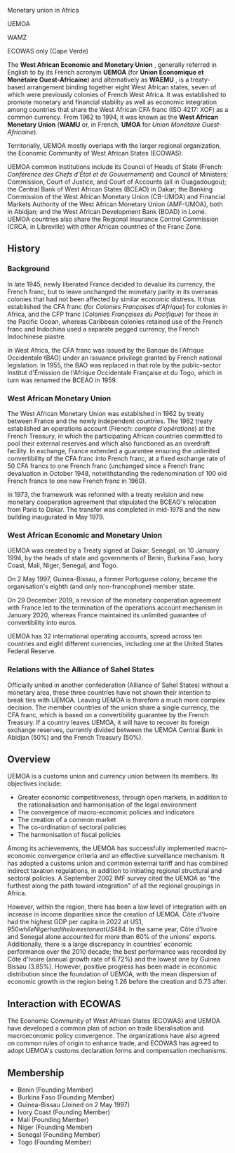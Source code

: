 Monetary union in Africa

UEMOA

WAMZ

ECOWAS only (Cape Verde)

The **West African Economic and Monetary Union** , generally referred in
English to by its French acronym **UEMOA** (for **Union Économique et
Monétaire Ouest-Africaine**) and alternatively as **WAEMU** , is a treaty-
based arrangement binding together eight West African states, seven of which
were previously colonies of French West Africa. It was established to promote
monetary and financial stability as well as economic integration among
countries that share the West African CFA franc (ISO 4217: XOF) as a common
currency. From 1962 to 1994, it was known as the **West African Monetary
Union** (**WAMU** or, in French, **UMOA** for _Union Monétaire Ouest-
Africaine_).

Territorially, UEMOA mostly overlaps with the larger regional organization,
the Economic Community of West African States (ECOWAS).

UEMOA common institutions include its Council of Heads of State (French:
_Conférence des Chefs d'État et de Gouvernement_) and Council of Ministers;
Commission, Court of Justice, and Court of Accounts (all in Ouagadougou); the
Central Bank of West African States (BCEAO) in Dakar; the Banking Commission
of the West African Monetary Union (CB-UMOA) and Financial Markets Authority
of the West African Monetary Union (AMF-UMOA), both in Abidjan; and the West
African Development Bank (BOAD) in Lomé. UEMOA countries also share the
Regional Insurance Control Commission (CRCA, in Libreville) with other African
countries of the Franc Zone.

## History

### Background

In late 1945, newly liberated France decided to devalue its currency, the
French franc, but to leave unchanged the monetary parity in its overseas
colonies that had not been affected by similar economic distress. It thus
established the CFA franc (for _Colonies Françaises d'Afrique_) for colonies
in Africa, and the CFP franc (_Colonies Françaises du Pacifique_) for those in
the Pacific Ocean, whereas Caribbean colonies retained use of the French franc
and Indochina used a separate pegged currency, the French Indochinese piastre.

In West Africa, the CFA franc was issued by the Banque de l'Afrique
Occidentale (BAO) under an issuance privilege granted by French national
legislation. In 1955, the BAO was replaced in that role by the public-sector
Institut d'Émission de l'Afrique Occidentale Française et du Togo, which in
turn was renamed the BCEAO in 1959.

### West African Monetary Union

The West African Monetary Union was established in 1962 by treaty between
France and the newly independent countries. The 1962 treaty established an
operations account (French: _compte d'opérations_) at the French Treasury, in
which the participating African countries committed to pool their external
reserves and which also functioned as an overdraft facility. In exchange,
France extended a guarantee ensuring the unlimited convertibility of the CFA
franc into French franc, at a fixed exchange rate of 50 CFA francs to one
French franc (unchanged since a French franc devaluation in October 1948,
notwithstanding the redenomination of 100 old French francs to one new French
franc in 1960).

In 1973, the framework was reformed with a treaty revision and new monetary
cooperation agreement that stipulated the BCEAO's relocation from Paris to
Dakar. The transfer was completed in mid-1978 and the new building inaugurated
in May 1979.

### West African Economic and Monetary Union

UEMOA was created by a Treaty signed at Dakar, Senegal, on 10 January 1994, by
the heads of state and governments of Benin, Burkina Faso, Ivory Coast, Mali,
Niger, Senegal, and Togo.

On 2 May 1997, Guinea-Bissau, a former Portuguese colony, became the
organisation's eighth (and only non-francophone) member state.

On 29 December 2019, a revision of the monetary cooperation agreement with
France led to the termination of the operations account mechanism in January
2020, whereas France maintained its unlimited guarantee of convertibility into
euros.

UEMOA has 32 international operating accounts, spread across ten countries and
eight different currencies, including one at the United States Federal
Reserve.

### Relations with the Alliance of Sahel States

Officially united in another confederation (Alliance of Sahel States) without
a monetary area, these three countries have not shown their intention to break
ties with UEMOA. Leaving UEMOA is therefore a much more complex decision. The
member countries of the union share a single currency, the CFA franc, which is
based on a convertibility guarantee by the French Treasury. If a country
leaves UEMOA, it will have to recover its foreign exchange reserves, currently
divided between the UEMOA Central Bank in Abidjan (50%) and the French
Treasury (50%).

## Overview

UEMOA is a customs union and currency union between its members. Its
objectives include:

  * Greater economic competitiveness, through open markets, in addition to the rationalisation and harmonisation of the legal environment
  * The convergence of macro-economic policies and indicators
  * The creation of a common market
  * The co-ordination of sectoral policies
  * The harmonisation of fiscal policies

Among its achievements, the UEMOA has successfully implemented macro-economic
convergence criteria and an effective surveillance mechanism. It has adopted a
customs union and common external tariff and has combined indirect taxation
regulations, in addition to initiating regional structural and sectoral
policies. A September 2002 IMF survey cited the UEMOA as "the furthest along
the path toward integration" of all the regional groupings in Africa.

However, within the region, there has been a low level of integration with an
increase in income disparities since the creation of UEMOA. Côte d'Ivoire had
the highest GDP per capita in 2022 at US$1,950 while Niger had the lowest one
at US$484. In the same year, Côte d'Ivoire and Senegal alone accounted for
more than 60% of the unions' exports. Additionally, there is a large
discrepancy in countries' economic performance over the 2010 decade; the best
performance was recorded by Côte d'Ivoire (annual growth rate of 6.72%) and
the lowest one by Guinea Bissau (3.85%). However, positive progress has been
made in economic distribution since the foundation of UEMOA, with the mean
dispersion of economic growth in the region being 1.26 before the creation and
0.73 after.

## Interaction with ECOWAS

The Economic Community of West African States (ECOWAS) and UEMOA have
developed a common plan of action on trade liberalisation and macroeconomic
policy convergence. The organizations have also agreed on common rules of
origin to enhance trade, and ECOWAS has agreed to adopt UEMOA's customs
declaration forms and compensation mechanisms.

## Membership

  * Benin (Founding Member)
  * Burkina Faso (Founding Member)
  * Guinea-Bissau (Joined on 2 May 1997)
  * Ivory Coast (Founding Member)
  * Mali (Founding Member)
  * Niger (Founding Member)
  * Senegal (Founding Member)
  * Togo (Founding Member)